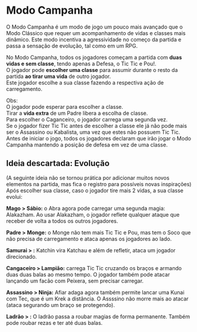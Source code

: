 # Modo Campanha  

O Modo Campanha é um modo de jogo um pouco mais avançado que o Modo Clássico que requer um acompanhamento de vidas e classes mais dinâmico. Este modo incentiva a agressividade no começo da partida e passa a sensação de evolução, tal como em um RPG.  
  
No Modo Campanha, todos os jogadores começam a partida com **duas vidas e sem classe**, tendo apenas a Defesa, o Tic Tic e Pou!.  
O jogador pode **escolher uma classe** para assumir durante o resto da partida **ao tirar uma vida** de outro jogador.  
Este jogador escolhe a sua classe fazendo a respectiva ação de carregamento.  
  
Obs:  
O jogador pode esperar para escolher a classe.  
Tirar a **vida extra** de um Padre libera a escolha de classe.  
Para escolher o Caganceiro, o jogador carrega uma segunda vez.  
Se o jogador fizer Tic Tic antes de escolher a classe ele já não pode mais ser o Assassino ou Kabalista, uma vez que estes não possuem Tic Tic.  
Antes de iniciar o jogo, todos os jogadores declaram que irão jogar o Modo Campanha mantendo a posição de defesa em vez de uma classe.  
  
## Ideia descartada: Evolução

(A seguinte ideia não se tornou prática por adicionar muitos novos elementos na partida, mas fica o registro para possíveis novas inspirações)  
Após escolher sua classe, caso o jogador tire mais 2 vidas, a sua classe evolui:

**Mago > Sábio:** o Abra agora pode carregar uma segunda magia: Alakazham. Ao usar Alakazham, o jogador reflete qualquer ataque que receber de volta a todos os outros jogadores. 

**Padre > Monge:** o Monge não tem mais Tic Tic e Pou, mas tem o Soco que não precisa de carregamento e ataca apenas os jogadores ao lado. 

**Samurai > :** Katchin vira Katchau e além de refletir, ataca um jogador direcionado. 

**Cangaceiro > Lampião:** carrega Tic Tic cruzando os braços e armando duas duas balas ao mesmo tempo. O jogador também pode atacar lançando  um facão com Peixera, sem precisar carregar. 

**Assassino > Ninja:** Afiar adaga agora também permite lancar uma Kunai com Tec, que é um Krek a distância. O Assssino não morre mais ao atacar (ataca segurando um braço se protegendo). 

**Ladrão > :** O ladrão passa a roubar magias de forma permanente. Também pode roubar rezas e ter até duas balas.
